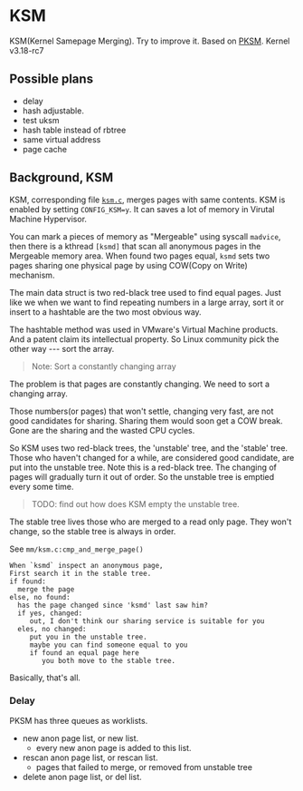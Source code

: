 # KSM

KSM(Kernel Samepage Merging). Try to improve it. Based on
[PKSM](code.google.com/archive/p/pksm).
Kernel v3.18-rc7

## Possible plans

- delay
- hash adjustable.
- test uksm
- hash table instead of rbtree
- same virtual address
- page cache

## Background, KSM

KSM, corresponding file [`ksm.c`](mm/ksm.c), merges pages with same contents.
KSM is enabled by setting `CONFIG_KSM=y`. It can saves a lot of memory in
Virutal Machine Hypervisor.

You can mark a pieces of memory as "Mergeable" using syscall `madvice`, then
there is a kthread `[ksmd]` that scan all anonymous pages in the Mergeable
memory area. When found two pages equal, `ksmd` sets two pages sharing one
physical page by using COW(Copy on Write) mechanism.

The main data struct is two red-black tree used to find equal pages. Just
like we when we want to find repeating numbers in a large array, sort it or
insert to a hashtable are the two most obvious way.

The hashtable method was used in VMware's Virtual Machine products. And a
patent claim its intellectual property. So Linux community pick the other
way --- sort the array.

> Note: Sort a constantly changing array

The problem is that pages are constantly changing. We need to sort a
changing array.

Those numbers(or pages) that won't settle, changing very fast, are not
good candidates for sharing. Sharing them would soon get a COW break.
Gone are the sharing and the wasted CPU cycles.

So KSM uses two red-black trees, the 'unstable' tree, and the 'stable' tree.
Those who haven't changed for a while, are considered good candidate, are put
into the unstable tree. Note this is a red-black tree. The changing of
pages will gradually turn it out of order. So the unstable tree is emptied
every some time.

> TODO: find out how does KSM empty the unstable tree.

The stable tree lives those who are merged to a read only page. They won't
change, so the stable tree is always in order.

See `mm/ksm.c:cmp_and_merge_page()`
```
When `ksmd` inspect an anonymous page,
First search it in the stable tree.
if found:
  merge the page
else, no found:
  has the page changed since 'ksmd' last saw him?
  if yes, changed:
     out, I don't think our sharing service is suitable for you
  eles, no changed:
     put you in the unstable tree.
     maybe you can find someone equal to you
     if found an equal page here
        you both move to the stable tree.
```

Basically, that's all.

### Delay

PKSM has three queues as worklists.
- new anon page list, or new list.
  - every new anon page is added to this list.
- rescan anon page list, or rescan list.
  - pages that failed to merge, or removed from unstable tree
- delete anon page list, or del list.




